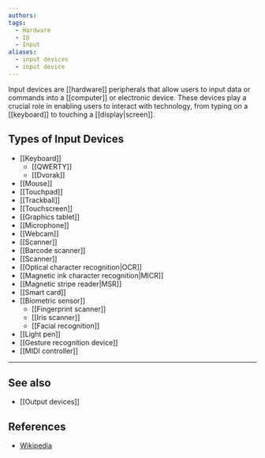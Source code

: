 ```yaml
---
authors: 
tags:
  - Hardware
  - IO
  - Input
aliases:
  - input devices
  - input device
---
```

Input devices are [[hardware]] peripherals that allow users to input data or commands into a [[computer]] or electronic device. These devices play a crucial role in enabling users to interact with technology, from typing on a [[keyboard]] to touching a [[display|screen]].
## Types of Input Devices

- [[Keyboard]]
	- [[QWERTY]]
	- [[Dvorak]]
- [[Mouse]]
- [[Touchpad]]
- [[Trackball]]
- [[Touchscreen]]
- [[Graphics tablet]]
- [[Microphone]]
- [[Webcam]]
- [[Scanner]]
- [[Barcode scanner]]
- [[Scanner]]
- [[Optical character recognition|OCR]]
- [[Magnetic ink character recognition|MICR]]
- [[Magnetic stripe reader|MSR]]
- [[Smart card]]
- [[Biometric sensor]]
	- [[Fingerprint scanner]]
	- [[Iris scanner]]
	- [[Facial recognition]]
- [[Light pen]]
- [[Gesture recognition device]]
- [[MIDI controller]]
___
## See also
- [[Output devices]]
## References
- [Wikipedia](https://en.wikipedia.org/wiki/Input_device)